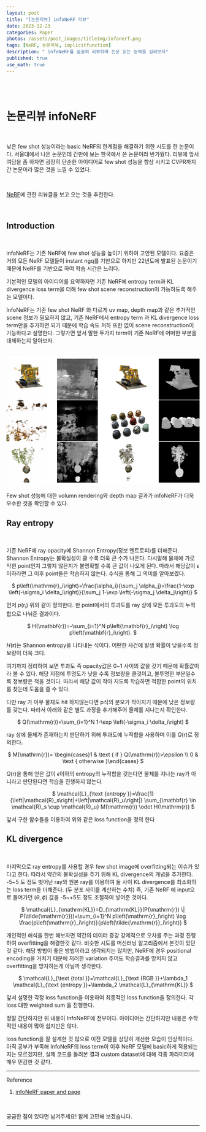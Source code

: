 ```yaml
---
layout: post
title: "[논문리뷰] infoNeRF 리뷰"
date: 2023-12-23
categories: Paper
photos: /assets/post_images/titleImg/infonerf.png
tags: [NeRF, 논문리뷰, implicitfunction] 
description: " infoNeRF를 꼼꼼히 리뷰하며 논문 읽는 능력을 길러보자"
published: true
use_math: true
---
```


<br/>
<br/>


# 논문리뷰 infoNeRF


<br/>

낮은 few shot 성능이라는 basic NeRF의 한계점을 해결하기 위한 시도를 한 논문이다. 서울대에서 나온 논문인데 간만에 보는 한국에서 쓴 논문이라 반가웠다. 리뷰에 앞서 여담을 좀 하자면 굉장히 단순한 아이디어로 few shot 성능을 향상 시키고 CVPR까지 간 논문이라 많은 것을 느낄 수 있었다.

<br/>

[NeRF](https://donguk071.github.io/paper/2023/08/01/NeRF/)에 관한 리뷰글을 보고 오는 것을 추천한다. 

<br/>

## Introduction

<br/>

infoNeRF는 기존 NeRF에 few shot 성능을 높이기 위하여 고안된 모델이다. 요즘은 거의 모든 NeRF 모델들이 instant ngq를 기반으로 하지만 22년도에 발표된 논문이기 때문에 NeRF를 기반으로 하여 학습 시간은 느리다. 

기본적인 모델의 아이디어를 요약하자면 기존 NeRF에 entropy term과 
KL divergence loss term을 더해 few shot scene reconstruction이 가능하도록 해주는 모델이다.

InfoNeRF는 기존 few shot NeRF 와 다르게 uv map, 
depth map과 같은 추가적인 scene 정보가 필요하지 않고, 기존 NeRF에서 
entropy term 과 KL divergence loss term만을 추가하면 되기 때문에 학습 속도 저하 또한 없이 scene reconstruction이 가능하다고 설명한다.
그렇가면 앞서 말한 두가지 term이 기존 NeRF에 어떠한 부분을 대체하는지 알아보자.

<br/>
<img src="/assets/post_images/infonerf/infonerf_overview.png" style="border:0;">
<br/>

Few shot 성능에 대한 volumn rendering와 depth map 결과가 infoNeRF가 더욱 우수한 것을 확인할 수 있다.

## Ray entropy

<br/>

기존 NeRF에 ray opacity에 Shannon Entropy(정보 엔트로피)를 더해준다.
Shannon Entropy는 불확실성이 클 수록 더욱 큰 수가 나온다. 
다시말해 물체에 가로막힌 point인지 그렇지 않은지가 불명확할 수록 큰 값이 나오게 된다. 
따라서 해당값이 $\epsilon$ 이하라면 그 이후 point들은 학습하지 않는다. 
수식을 통해 그 의미를 알아보겠다.


<center>
$
p\left(\mathrm{r}_i\right)=\frac{\alpha_i}{\sum_j \alpha_j}=\frac{1-\exp \left(-\sigma_i \delta_i\right)}{\sum_j 1-\exp \left(-\sigma_j \delta_j\right)}
$
</center>


먼저 $p\left(\mathrm{r}_i\right)$ 위와 같이 정의한다. 한 point에서의 투과도를 ray 상에 모든 투과도의 누적합으로 나눠준 결과이다.

<center>
$  
H(\mathbf{r})=-\sum_{i=1}^N p\left(\mathbf{r}_i\right) \log p\left(\mathbf{r}_i\right).
$
</center>

$H(\mathbf{r})$는 Shannon entropy을 나타내는 식이다. 어떤한 사건에 발생 확률이 낮을수록 정보량이 더욱 크다. 


여기까지 정리하여 보면 투과도 즉 opacity값은 0\~1 사이의 값을 갖기 때문에 확률값이라 볼 수 있다. 
해당 지점에 투명도가 낮을 수록 정보량을 클것이고, 불투명한 부분일수록 정보량은 적을 것이다. 
따라서 해당 값이 작아 지도록 학습하면 적합한 point의 위치를 찾는데 도움을 줄 수 있다.


다만 ray 가 아무 물체도 hit 하지않는다면 p식의 분모가 작아지기 때문에 낮은 정보량를 갖는다. 
따라서 아래와 같은 별도 과정을 추가해주어 물체를 지나는지 확인한다.

<center>
$ 
    Q(\mathrm{r})=\sum_{i=1}^N 1-\exp \left(-\sigma_i \delta_i\right)
$
</center>

ray 상에 물체가 존재하는지 판단하기 위해 투과도에 누적합을 사용하며 이를 $Q(\mathrm{r})$로 정의한다.

<center>
$ 
    M(\mathrm{r})= \begin{cases}1 & \text { if } Q(\mathrm{r})>\epsilon \\ 0 & \text { otherwise }\end{cases}
$
</center>

$Q(\mathrm{r})$을 통해 얻은 값이 $\epsilon$이하의 entropy의 누적합을 갖는다면 
물체를 지나는 ray가 아니라고 판단된다면 학습을 진행하지 않는다.

<center>
$ 
    \mathcal{L}_{\text {entropy }}=\frac{1}{\left|\mathcal{R}_s\right|+\left|\mathcal{R}_u\right|} \sum_{\mathbf{r} \in \mathcal{R}_s \cup \mathcal{R}_u} M(\mathrm{r}) \odot H(\mathrm{r})
$
</center>

앞서 구한 함수들을 이용하여 위와 같은 loss function을 정의 한다


## KL divergence

<br/>

마지막으로 ray entropy를 사용할 경우 few shot image에 overfitting되는 이슈가 있다고 한다.
따라서 약간의 불확실성을 주기 위해 KL divergence의 개념을 추가한다.
-5\~5 도 정도 벗어난 ray와 원본 ray를 이용하여 둘 사이 KL divergence를 최소화하는 loss term을 더해준다.
(두 분포 사이를 계산하는 수치)
즉, 기존 NeRF 에 input으로 들어가던 $(\theta,\phi)$ 값을 -5~+5도 정도 조절하여 넣어준 것이다.

<center>
$     \mathcal{L}_{\mathrm{KL}}=D_{\mathrm{KL}}(P(\mathrm{r}) \| P(\tilde{\mathrm{r}}))=\sum_{i=1}^N p\left(\mathrm{r}_i\right) \log \frac{p\left(\mathrm{r}_i\right)}{p\left(\tilde{\mathrm{r}}_i\right)}
$</center>


개인적인 해석을 한번 해보자면 약간의 데이터 증강 강제적으로 오차를 주는 과정 진행하여
overfitting을 해결한것 같다. 
비슷한 시도를 머신러닝 알고리즘에서 본것이 있던것 같다. 
해당 방법이 좋은 방법이라고 생각되지는 않지만,
NeRF에 경우 positional encoding을 거치기 때문에 저러한 variation 주어도 학습결과를
망치지 않고 overfitting을 방지하는게 아닐까 생각한다.

<center>
$ 
 \mathcal{L}_{\text {total }}=\mathcal{L}_{\text {RGB }}+\lambda_1 \mathcal{L}_{\text {entropy }}+\lambda_2 \mathcal{L}_{\mathrm{KL}}
$</center>



앞서 설명한 각정 loss function을 이용하여 최종적인 loss function을 정의한다.
각 loss 대한 weighted sum 을 진행한다. 


정말 간단하지만 위 내용이 InfoNeRF에 전부이다. 아이디어는 간단하지만 내용은 수학적인 내용이 많아 쉽지만은 않다.

loss function을 잘 설계한 것 많으로 이전 모델을 상당히 개선한 모습이 인상적이다. 
아직 공부가 부족해 InfoNeRF의 loss term이 이후 NeRF 모델에 basic하게 적용되는지는 모르겠지만, 실제 코드를 돌려본 결과 custom dataset에 대해 각종 파라미터에 매우 민감한 것 같다.


---

Reference

1) [infoNeRF paper and page](https://cv.snu.ac.kr/research/InfoNeRF/)


<br/>


궁금한 점이 있다면 남겨주세요! 함께 고민해 보겠습니다.

------------------------